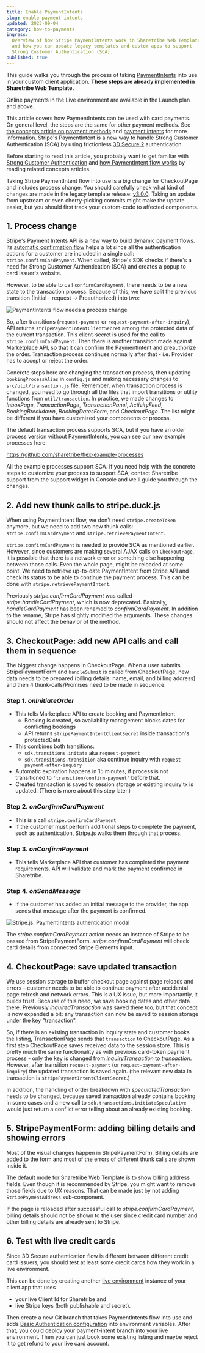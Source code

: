 ```yaml
---
title: Enable PaymentIntents
slug: enable-payment-intents
updated: 2023-09-04
category: how-to-payments
ingress:
  Overview of how Stripe PaymentIntents work in Sharetribe Web Template,
  and how you can update legacy templates and custom apps to support
  Strong Customer Authentication (SCA).
published: true
---
```


This guide walks you through the process of taking
[PaymentIntents](https://stripe.com/docs/payments/payment-intents) into
use in your custom client application. **These steps are already
implemented in Sharetribe Web Template.**

<plan tier="launch">

Online payments in the Live environment are available in the Launch plan
and above.

</plan>

This article covers how PaymentIntents can be used with card payments.
On general level, the steps are the same for other payment methods. See
[the concepts article on payment methods](/concepts/payment-methods-overview/)
and [payment intents](/concepts/payment-intents/) for more information.
Stripe's PaymentIntent is a new way to handle Strong Customer
Authentication (SCA) by using frictionless
[3D Secure 2](https://stripe.com/gb/guides/3d-secure-2) authentication.

Before starting to read this article, you probably want to get familiar
with
[Strong Customer Authentication](/concepts/strong-customer-authentication/)
and [how PaymentIntent flow works](/concepts/payment-intents/) by
reading related concepts articles.

<info>

Taking Stripe PaymentIntent flow into use is a big change for
CheckoutPage and includes process change. You should carefully check
what kind of changes are made in the legacy template release:
[v3.0.0](https://github.com/sharetribe/flex-template-web/releases/tag/v3.0.0).
Taking an update from upstream or even cherry-picking commits might make
the update easier, but you should first track your custom-code to
affected components.

</info>

## 1. Process change

Stripe's Payment Intents API is a new way to build dynamic payment
flows. Its
[automatic confirmation flow](https://stripe.com/docs/payments/payment-intents/quickstart#automatic-confirmation-flow)
helps a lot since all the authentication actions for a customer are
included in a single call: `stripe.confirmCardPayment`. When called,
Stripe's SDK checks if there's a need for Strong Customer Authentication
(SCA) and creates a popup to card issuer's website.

However, to be able to call `confirmCardPayment`, there needs to be a
new state to the transaction process. Because of this, we have split the
previous transition (Initial - request -> Preauthorized) into two:

![PaymentIntents flow needs a process change](./paymentintent-process-change.png)

So, after transitions (`request-payment` or
`request-payment-after-inquiry`), API returns
`stripePaymentIntentClientSecret` among the protected data of the
current transaction. This client-secret is used for the call to
`stripe.confirmCardPayment`. Then there is another transition made
against Marketplace API, so that it can confirm the PaymentIntent and
preauthorize the order. Transaction process continues normally after
that - i.e. Provider has to accept or reject the order.

Concrete steps here are changing the transaction process, then updating
`bookingProcessAlias` in `config.js` and making necessary changes to
`src/util/transaction.js` file. Remember, when transaction process is
changed, you need to go through all the files that import transitions or
utility functions from `util/transaction`. In practice, we made changes
to _InboxPage_, _TransactionPage_, _TransactionPanel_, _ActivityFeed_,
_BookingBreakdown_, _BookingDatesForm_, and _CheckoutPage_. The list
might be different if you have customized your components or process.

The default transaction process supports SCA, but if you have an older
process version without PaymentIntents, you can see our new example
processes here:

https://github.com/sharetribe/flex-example-processes

All the example processes support SCA. If you need help with the
concrete steps to customize your process to support SCA, contact
Sharetribe support from the support widget in Console and we'll guide
you through the changes.

## 2. Add new thunk calls to stripe.duck.js

When using PaymentIntent flow, we don't need `stripe.createToken`
anymore, but we need to add two new thunk calls:
`stripe.confirmCardPayment` and `stripe.retrievePaymentIntent`.

`stripe.confirmCardPayment` is needed to provide SCA as mentioned
earlier. However, since customers are making several AJAX calls on
`CheckoutPage`, it is possible that there is a network error or
something else happening between those calls. Even the whole page, might
be reloaded at some point. We need to retrieve up-to-date PaymentIntent
from Stripe API and check its status to be able to continue the payment
process. This can be done with `stripe.retrievePaymentIntent`.

<info>

Previously _stripe.confirmCardPayment_ was called
_stripe.handleCardPayment_, which is now deprecated. Basically,
_handleCardPayment_ has been renamed to _confirmCardPayment_. In
addition to the rename, Stripe has slightly modified the arguments.
These changes should not affect the behavior of the method.

</info>

## 3. CheckoutPage: add new API calls and call them in sequence

The biggest change happens in CheckoutPage. When a user submits
StripePaymentForm and `handleSubmit` is called from CheckoutPage, new
data needs to be prepared (billing details: name, email, and billing
address) and then 4 thunk-calls/Promises need to be made in sequence:

### Step 1. _onInitiateOrder_

- This tells Marketplace API to create booking and PaymentIntent
  - Booking is created, so availability management blocks dates for
    conflicting bookings
  - API returns `stripePaymentIntentClientSecret` inside transaction's
    protectedData
- This combines both transitions:
  - `sdk.transitions.initate` aka `request-payment`
  - `sdk.transitions.transition` aka continue inquiry with
    `request-payment-after-inquiry`
- Automatic expiration happens in 15 minutes, if process is not
  transitioned to `'transition/confirm-payment'` before that.
- Created transaction is saved to session storage or existing inquiry tx
  is updated. (There is more about this step later.)

### Step 2. _onConfirmCardPayment_

- This is a call `stripe.confirmCardPayment`
- If the customer must perform additional steps to complete the payment,
  such as authentication, Stripe.js walks them through that process.

### Step 3. _onConfirmPayment_

- This tells Marketplace API that customer has completed the payment
  requirements. API will validate and mark the payment confirmed in
  Sharetribe.

### Step 4. _onSendMessage_

- If the customer has added an initial message to the provider, the app
  sends that message after the payment is confirmed.

![Stripe.js: PaymentIntents authentication modal](./stripe-paymentintents-authentication-modal.png)

<info>

The _stripe.confirmCardPayment_ action needs an instance of Stripe to be
passed from StripePaymentForm. _stripe.confirmCardPayment_ will check
card details from connected Stripe Elements input.

</info>

## 4. CheckoutPage: save updated transaction

We use session storage to buffer checkout page against page reloads and
errors - customer needs to be able to continue payment after accidental
page refresh and network errors. This is a UX issue, but more
importantly, it builds trust. Because of this need, we save booking
dates and other data there. Previously _inquiredTransaction_ was saved
there too, but that concept is now expanded a bit: any transaction can
now be saved to session storage under the key "transaction".

So, if there is an existing transaction in inquiry state and customer
books the listing, TransactionPage sends that `transaction` to
CheckoutPage. As a first step CheckoutPage saves received data to the
session store. This is pretty much the same functionality as with
previous card-token payment process - only the key is changed from
_inquiryTransaction_ to _transaction_. However, after transition
`request-payment` (or `request-payment-after-inquiry`) the updated
transaction is saved again. (the relevant new data in transaction is
`stripePaymentIntentClientSecret`.)

In addition, the handling of order breakdown with
_speculatedTransaction_ needs to be changed, because saved transaction
already contains booking in some cases and a new call to
`sdk.transactions.initiateSpeculative` would just return a conflict
error telling about an already existing booking.

## 5. StripePaymentForm: adding billing details and showing errors

Most of the visual changes happen in StripePaymentForm. Billing details
are added to the form and most of the errors of different thunk calls
are shown inside it.

The default mode for Sharetribe Web Template is to show billing address
fields. Even though it is recommended by Stripe, you might want to
remove those fields due to UX reasons. That can be made just by not
adding `StripePaymentAddress` sub-component.

<info>

If the page is reloaded after successful call to
_stripe.confirmCardPayment_, billing details should not be shown to the
user since credit card number and other billing details are already sent
to Stripe.

</info>

## 6. Test with live credit cards

Since 3D Secure authentication flow is different between different
credit card issuers, you should test at least some credit cards how they
work in a live environment.

This can be done by creating another
[live environment](/ftw/how-to-deploy-ftw-to-production/) instance of
your client app that uses

- your live Client Id for Sharetribe and
- live Stripe keys (both publishable and secret).

Then create a new Git branch that takes PaymentIntents flow into use and
adds
[Basic Authentication configuration](https://github.com/sharetribe/web-template/blob/main/.env-template#L51)
into environment variables. After that, you could deploy your
payment-intent branch into your live environment. Then you can just book
some existing listing and maybe reject it to get refund to your live
card account.

